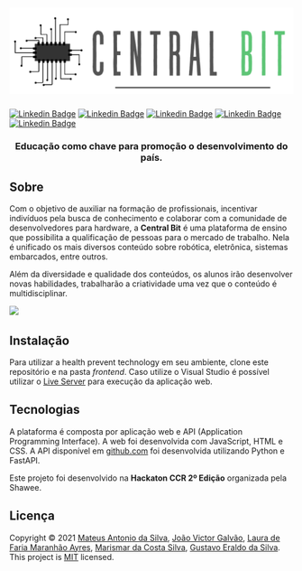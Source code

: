<h1 align="center">
  <img src=".github/logo.png">
</h1>

[![Linkedin Badge](https://img.shields.io/badge/-Marismar%20Costa-0282d0?style=flat-square&logo=Linkedin&logoColor=white&link=https://www.linkedin.com/in/marismarcosta/)](https://www.linkedin.com/in/marismarcosta/) 
[![Linkedin Badge](https://img.shields.io/badge/-Gustavo%20Eraldo-0282d0?style=flat-square&logo=Linkedin&logoColor=white&link=https://www.linkedin.com/in/gustavoeraldo/)](https://www.linkedin.com/in/gustavoeraldo/)
[![Linkedin Badge](https://img.shields.io/badge/-Mateus%20Antonio-0282d0?style=flat-square&logo=Linkedin&logoColor=white&link=https://www.linkedin.com/in/mateus-antonio-robotica/)](https://www.linkedin.com/in/mateus-antonio-robotica/)
[![Linkedin Badge](https://img.shields.io/badge/-João%20Galvão-0282d0?style=flat-square&logo=Linkedin&logoColor=white&link=https://www.linkedin.com/in/jvictor-galvao/)](https://www.linkedin.com/in/jvictor-galvao/)
[![Linkedin Badge](https://img.shields.io/badge/-Laura%20Faria-0282d0?style=flat-square&logo=Linkedin&logoColor=white&link=https://www.linkedin.com/in/jvictor-galvao/)](https://www.linkedin.com/in/lauradefaria/)

<h3 align="center">
  Educação como chave para promoção o desenvolvimento do país.
</h3>

## Sobre

Com o objetivo de auxiliar na formação de profissionais, incentivar indivíduos pela busca de conhecimento e colaborar com a comunidade de desenvolvedores para hardware, a **Central Bit** é uma plataforma de ensino que possibilita a qualificação de pessoas para o mercado de trabalho. Nela é unificado os mais diversos conteúdo sobre robótica, eletrônica, sistemas embarcados, entre outros.

Além da diversidade e qualidade dos conteúdos, os alunos irão desenvolver novas habilidades, trabalharão a criatividade uma vez que o conteúdo é multidisciplinar.

<img src=".github/central-bit.gif">

## Instalação

Para utilizar a health prevent technology em seu ambiente, clone este repositório e na pasta *frontend*. Caso utilize o Visual Studio é possível utilizar o [Live Server](https://marketplace.visualstudio.com/items?itemName=ritwickdey.LiveServer) para execução da aplicação web.

## Tecnologias

A plataforma é composta por aplicação web e API (Application Programming Interface). A web foi desenvolvida com JavaScript, HTML e CSS. A API disponível em [github.com](https://github.com/mateustoin/Health-Prevent-Technology-API) foi desenvolvida utilizando Python e FastAPI.

Este projeto foi desenvolvido na **Hackaton CCR 2º Edição** organizada pela Shawee. 

## Licença

Copyright © 2021 [Mateus Antonio da Silva](https://github.com/mateustoin), [João Victor Galvão](https://github.com/JVictorGalvao), [Laura de Faria Maranhão Ayres](https://github.com/lauradefaria), [Marismar da Costa Silva](https://github.com/marismarcosta), [Gustavo Eraldo da Silva](https://github.com/EraldoCi).<br />
This project is [MIT](https://github.com/EraldoCi/central-bit/blob/main/LICENSE) licensed.
